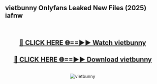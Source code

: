 <h2>vietbunny Onlyfans Leaked New Files (2025) iafnw</h2>
<br>
<div align="center">
<h2><a href="https://mediafiles.top/vietbunny&ref=git" rel="nofollow">🔴 CLICK HERE 🌐==►► Watch vietbunny</a></h2>
<h2><a href="https://mediafiles.top/vietbunny&ref=git" rel="nofollow">🔴 CLICK HERE 🌐==►► Download vietbunny</a></h2>
<br>
<a href="https://mediafiles.top/vietbunny&ref=git" rel="nofollow" data-target="animated-image.originalLink"><img src="https://i.ibb.co.com/xMMVF88/686577567.gif" alt="vietbunny" style="max-width: 100%; display: inline-block;" data-target="animated-image.originalImage"></a>
</div>
<br>
<br>